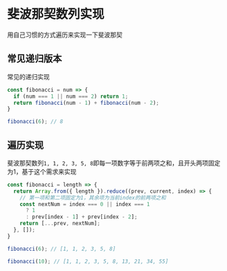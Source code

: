 # 斐波那契数列实现

用自己习惯的方式遍历来实现一下斐波那契

## 常见递归版本

常见的递归实现

``` javascript
const fibonacci = num => {
  if (num === 1 || num === 2) return 1;
  return fibonacci(num - 1) + fibonacci(num - 2);
}

fibonacci(6); // 8
```

## 遍历实现

斐波那契数列`1, 1, 2, 3, 5, 8`即每一项数字等于前两项之和，且开头两项固定为1，基于这个需求来实现

``` javascript
const fibonacci = length => {
  return Array.from({ length }).reduce((prev, current, index) => {
    // 第一项和第二项固定为1，其余项为当前index的前两项之和
    const nextNum = index === 0 || index === 1
      ? 1
      : prev[index - 1] + prev[index - 2];
    return [...prev, nextNum];
  }, []);
}

fibonacci(6); // [1, 1, 2, 3, 5, 8]

fibonacci(10); // [1, 1, 2, 3, 5, 8, 13, 21, 34, 55]
```
